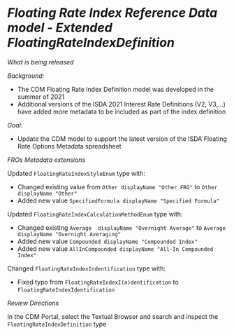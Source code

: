 # *Floating Rate Index Reference Data model - Extended FloatingRateIndexDefinition*

_What is being released_

_Background:_
- The CDM Floating Rate Index Definition model was developed in the summer of 2021
- Additional versions of the ISDA 2021 Interest Rate Definitions (V2, V3,…) have added more metadata to be included as part of the index definition

_Goal:_
- Update the CDM model to support the latest version of the ISDA Floating Rate Options Metadata spreadsheet

_FROs Metadata extensions_

Updated `FloatingRateIndexStyleEnum` type with: 

- Changed existing value from `Other displayName "Other FRO"` to  `Other displayName "Other"`
- Added new value `SpecifiedFormula displayName "Specified Formula"`

Updated `FloatingRateIndexCalculationMethodEnum` type with:

- Changed existing `Average  displayName "Overnight Average"` to `Average displayName "Overnight Averaging"`
- Added new value `Compounded displayName "Compounded Index"`
- Added new value `AllInCompounded displayName "All-In Compounded Index"`
    
Changed `FloatingRateIndexIndentification` type with:

- Fixed typo from `FloatingRateIndexI(n)dentification` to `FloatingRateIndexIdentification`

       
_Review Directions_

In the CDM Portal, select the Textual Browser and search and inspect the `FloatingRateIndexDefinition` type
